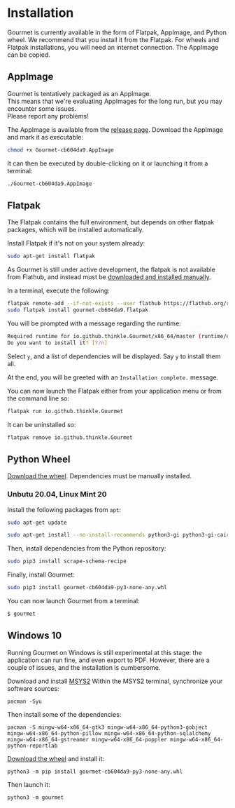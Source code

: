 # Installation
Gourmet is currently available in the form of Flatpak, AppImage, and Python wheel.
We recommend that you install it from the Flatpak.
For wheels and Flatpak installations, you will need an internet connection. The AppImage can be copied.

## AppImage
Gourmet is tentatively packaged as an AppImage.  
This means that we're evaluating AppImages for the long run, but you may encounter some issues.  
Please report any problems!  

The AppImage is available from the [release page](https://github.com/kirienko/gourmet/releases/tag/v1.0.0-rc2).
Download the AppImage and mark it as executable:
```sh
chmod +x Gourmet-cb604da9.AppImage
```

It can then be executed by double-clicking on it or launching it from a terminal:
```sh
./Gourmet-cb604da9.AppImage
```

## Flatpak
The Flatpak contains the full environment, but depends on other flatpak
packages, which will be installed automatically.

Install Flatpak if it's not on your system already:
```sh
sudo apt-get install flatpak
```

As Gourmet is still under active development, the flatpak is not available from
Flathub, and instead must be [downloaded and installed manually](https://github.com/kirienko/gourmet/releases/tag/v1.0.0-rc2).

In a terminal, execute the following:
```sh
flatpak remote-add --if-not-exists --user flathub https://flathub.org/repo/flathub.flatpakrepo
sudo flatpak install gourmet-cb604da9.flatpak
```

You will be prompted with a message regarding the runtime:
```sh
Required runtime for io.github.thinkle.Gourmet/x86_64/master (runtime/org.gnome.Platform/x86_64/3.36) found in remote flathub)
Do you want to install it? [Y/n]
```

Select `y`, and a list of dependencies will be displayed. Say `y` to install
them all.

At the end, you will be greeted with an `Installation complete.` message.

You can now launch the Flatpak either from your application menu or from the
command line so:
```sh
flatpak run io.github.thinkle.Gourmet
```

It can be uninstalled so:
```sh
flatpak remove io.github.thinkle.Gourmet
```


## Python Wheel
[Download the wheel](https://github.com/kirienko/gourmet/releases/tag/v1.0.0-rc2).
Dependencies must be manually installed.

### Unbutu 20.04, Linux Mint 20
Install the following packages from `apt`:

```sh
sudo apt-get update

sudo apt-get install --no-install-recommends python3-gi python3-gi-cairo gir1.2-gtk-3.0 libgirepository1.0-dev libcairo2-dev enchant python3-bs4 python3-ebooklib python3-keyring python3-lxml python3-pil python3-cairo python3-enchant python3-gi python3-gst-1.0 python3-gtkspellcheck python3-requests python3-reportlab python3-selenium python3-setuptools python3-sqlalchemy python3-pip python3-toml gir1.2-poppler-0.18
```

Then, install dependencies from the Python repository:
```sh
sudo pip3 install scrape-schema-recipe
```

Finally, install Gourmet:

```sh
sudo pip3 install gourmet-cb604da9-py3-none-any.whl
```

You can now launch Gourmet from a terminal:

```sh
$ gourmet
```

## Windows 10

Running Gourmet on Windows is still experimental at this stage: the application can run fine, and even export to PDF. However, there are a couple of issues, and the installation is cumbersome.

Download and install [MSYS2](https://www.msys2.org/)
Within the MSYS2 terminal, synchronize your software sources:

    pacman -Syu

Then install some of the dependencies:

    pacman -S mingw-w64-x86_64-gtk3 mingw-w64-x86_64-python3-gobject mingw-w64-x86_64-python-pillow mingw-w64-x86_64-python-sqlalchemy mingw-w64-x86_64-gstreamer mingw-w64-x86_64-poppler mingw-w64-x86_64-python-reportlab

[Download the wheel](https://github.com/kirienko/gourmet/releases/tag/v1.0.0-rc2) and install it:

    python3 -m pip install gourmet-cb604da9-py3-none-any.whl

Then launch it:

    python3 -m gourmet
